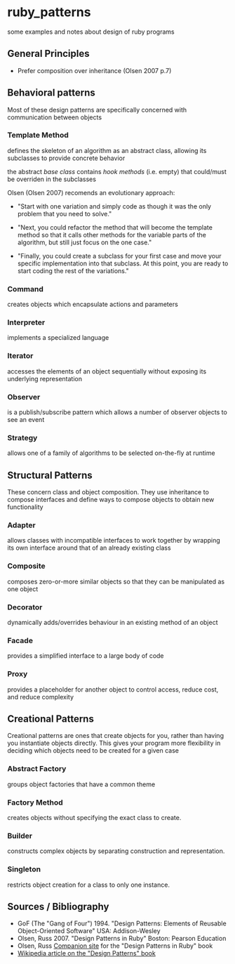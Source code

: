 ruby_patterns
=============

some examples and notes about design of ruby programs

General Principles
------------------

* Prefer composition over inheritance (Olsen 2007 p.7)

Behavioral patterns
-------------------

Most of these design patterns are specifically concerned with communication between objects

### Template Method 

defines the skeleton of an algorithm as an abstract class, allowing its subclasses to provide concrete behavior

the abstract *base class* contains *hook methods* (i.e. empty) that could/must be overriden in the subclasses

Olsen (Olsen 2007) recomends an evolutionary approach:
 
* "Start with one variation and simply code as though it was the only problem   that you need to solve."

* "Next, you could refactor the method that will become the template method so   that it calls other methods for the variable parts of the algorithm, but still  just focus on the one case."

* "Finally, you could create a subclass for your first case and move your  specific implementation into that subclass. At this point, you are ready to  start coding the rest of the variations."

### Command

creates objects which encapsulate actions and parameters

### Interpreter

implements a specialized language

### Iterator

accesses the elements of an object sequentially without exposing its underlying representation

### Observer

is a publish/subscribe pattern which allows a number of observer objects to see an event

### Strategy

allows one of a family of algorithms to be selected on-the-fly at runtime

Structural Patterns
-------------------

These concern class and object composition. They use inheritance to compose interfaces and define ways to compose objects to obtain new functionality

### Adapter

allows classes with incompatible interfaces to work together by wrapping its own interface around that of an already existing class

### Composite

composes zero-or-more similar objects so that they can be manipulated as one object

### Decorator

dynamically adds/overrides behaviour in an existing method of an object

### Facade

provides a simplified interface to a large body of code

### Proxy

provides a placeholder for another object to control access, reduce cost, and reduce complexity

Creational Patterns
-------------------

Creational patterns are ones that create objects for you, rather than having you instantiate objects directly. This gives your program more flexibility in deciding which objects need to be created for a given case

### Abstract Factory

groups object factories that have a common theme
    
### Factory Method

creates objects without specifying the exact class to create.

### Builder

constructs complex objects by separating construction and representation.

### Singleton

restricts object creation for a class to only one instance.



Sources / Bibliography 
----------------------

* GoF (The "Gang of Four") 1994. "Design Patterns: Elements of Reusable Object-Oriented Software" USA: Addison-Wesley 
* Olsen, Russ 2007. "Design Patterns in Ruby" Boston: Pearson Education
* Olsen, Russ [Companion site](http://designpatternsinruby.com/) for the "Design Patterns in Ruby" book
* [Wikipedia article on the "Design Patterns" book](http://en.wikipedia.org/wiki/Design_Patterns)

